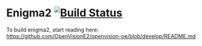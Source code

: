 Enigma2 [![Build Status](https://travis-ci.org/OpenVisionE2/enigma2-openvision-sh4.svg?branch=develop)](https://travis-ci.org/OpenVisionE2/enigma2-openvision-sh4)
==========
To build enigma2, start reading here: https://github.com/OpenVisionE2/openvision-oe/blob/develop/README.md
